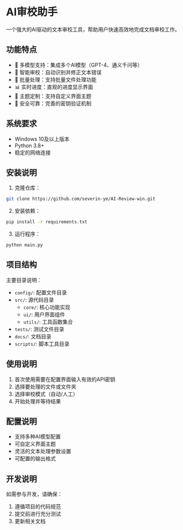 # AI审校助手

一个强大的AI驱动的文本审校工具，帮助用户快速高效地完成文档审校工作。

## 功能特点

- 🤖 多模型支持：集成多个AI模型（GPT-4、通义千问等）
- 📝 智能审校：自动识别并修正文本错误
- 🔄 批量处理：支持批量文件处理功能
- 📊 实时进度：直观的进度显示界面
- 🎨 主题定制：支持自定义界面主题
- 🔐 安全可靠：完善的密钥验证机制

## 系统要求

- Windows 10及以上版本
- Python 3.8+
- 稳定的网络连接

## 安装说明

1. 克隆仓库：
```bash
git clone https://github.com/severin-ye/AI-Review-win.git
```

2. 安装依赖：
```bash
pip install -r requirements.txt
```

3. 运行程序：
```bash
python main.py
```

## 项目结构

主要目录说明：

- `config/`: 配置文件目录
- `src/`: 源代码目录
  - `core/`: 核心功能实现
  - `ui/`: 用户界面组件
  - `utils/`: 工具函数集合
- `tests/`: 测试文件目录
- `docs/`: 文档目录
- `scripts/`: 脚本工具目录

## 使用说明

1. 首次使用需要在配置界面输入有效的API密钥
2. 选择要处理的文件或文件夹
3. 选择审校模式（自动/人工）
4. 开始处理并等待结果

## 配置说明

- 支持多种AI模型配置
- 可自定义界面主题
- 灵活的文本处理参数设置
- 可配置的输出格式

## 开发说明

如需参与开发，请确保：

1. 遵循项目的代码规范
2. 提交前进行充分测试
3. 更新相关文档

